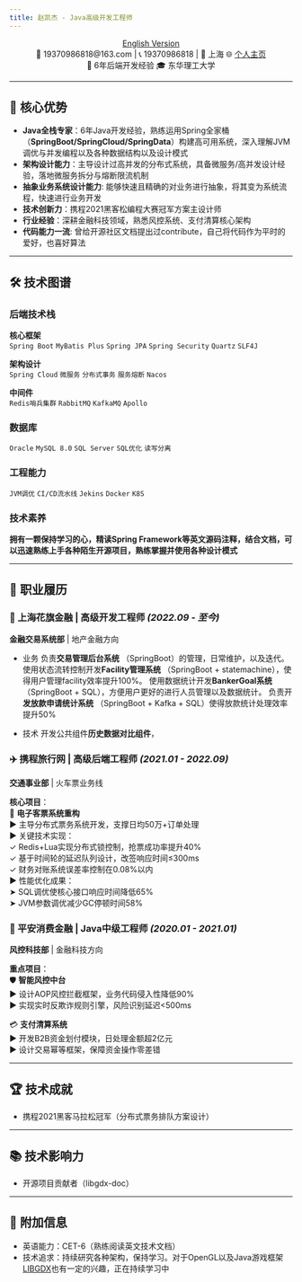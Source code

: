 ```yaml
---
title: 赵凯杰 - Java高级开发工程师
---
```


<div align="center">
<a href="/resume/index_en">English Version </a>
 </div>
<!-- [English Version](/resume/index_en) | [PDF版本下载](#) <br> -->



<div align="center">
📧 19370986818@163.com | 📞 19370986818 | 📍 上海  
🌐 <a href="https://voidvvv.github.io/">个人主页</a> <br> 🏢 6年后端开发经验  
🎓 东华理工大学
</div>

---

## 🏅 核心优势
- **​Java全栈专家​​**：6年Java开发经验，熟练运用Spring全家桶（**SpringBoot/SpringCloud/SpringData**）构建高可用系统，深入理解JVM调优与并发编程以及各种数据结构以及设计模式
- **架构设计能力**：主导设计过高并发的分布式系统，具备微服务/高并发设计经验，落地微服务拆分与熔断限流机制
- **抽象业务系统设计能力**: 能够快速且精确的对业务进行抽象，将其变为系统流程，快速进行业务开发
- **技术创新力**：携程2021黑客松编程大赛冠军方案主设计师
- **行业经验**：深耕金融科技领域，熟悉风控系统、支付清算核心架构
- **代码能力一流**: 曾给开源社区文档提出过contribute，自己将代码作为平时的爱好，也喜好算法

---

## 🛠️ 技术图谱

### 后端技术栈

**核心框架**  
`Spring Boot` `MyBatis Plus` `Spring JPA` `Spring Security` `Quartz` `SLF4J`

**架构设计**  
`Spring Cloud` `微服务` `分布式事务` `服务熔断` `Nacos`

**中间件**  
`Redis哨兵集群` `RabbitMQ` `KafkaMQ` `Apollo`

### 数据库
`Oracle` `MySQL 8.0` `SQL Server` `SQL优化` `读写分离`

### 工程能力
`JVM调优` `CI/CD流水线` `Jekins` `Docker` `K8S`

### 技术素养
**拥有一颗保持学习的心，精读Spring Framework等英文源码注释，结合文档，可以迅速熟练上手各种陌生开源项目，熟练掌握并使用各种设计模式**


---

## 💼 职业履历

### 🏦 上海花旗金融 | 高级开发工程师 *(2022.09 - 至今)*
**金融交易系统部** | 地产金融方向

- 业务
负责**交易管理后台系统** （SpringBoot）的管理，日常维护，以及迭代。
使用状态流转控制开发**Facility管理系统** （SpringBoot + statemachine），使得用户管理facility效率提升100%。
使用数据统计开发**BankerGoal系统** （SpringBoot + SQL），方便用户更好的进行人员管理以及数据统计。
负责开**发放款申请统计系统** （SpringBoot + Kafka + SQL）使得放款统计处理效率提升50%


- 技术
开发公共组件**历史数据对比组件**，

   

### ✈️ 携程旅行网 | 高级后端工程师 *(2021.01 - 2022.09)*
**交通事业部** | 火车票业务线

**核心项目**：  
🚄 **电子客票系统重构**  
▶ 主导分布式票务系统开发，支撑日均50万+订单处理  
▶ 关键技术实现：  
   ✓ Redis+Lua实现分布式锁控制，抢票成功率提升40%  
   ✓ 基于时间轮的延迟队列设计，改签响应时间≤300ms  
   ✓ 财务对账系统误差率控制在0.08%以内  
▶ 性能优化成果：  
   ➤ SQL调优使核心接口响应时间降低65%  
   ➤ JVM参数调优减少GC停顿时间58%

### 🏦 平安消费金融 | Java中级工程师 *(2020.01 - 2021.01)*
**风控科技部** | 金融科技方向

**重点项目**：  
🛡️ **智能风控中台**  
▶ 设计AOP风控拦截框架，业务代码侵入性降低90%  
▶ 实现实时反欺诈规则引擎，风险识别延迟<500ms  

💳 **支付清算系统**  
▶ 开发B2B资金划付模块，日处理金额超2亿元  
▶ 设计交易幂等框架，保障资金操作零差错

---

## 🏆 技术成就
- 携程2021黑客马拉松冠军（分布式票务排队方案设计）

---

## 📚 技术影响力
- 开源项目贡献者（libgdx-doc）

---

## 📌 附加信息
- 英语能力：CET-6（熟练阅读英文技术文档）
- 技术追求：持续研究各种架构，保持学习。对于OpenGL以及Java游戏框架[LIBGDX](https://libgdx.com/)也有一定的兴趣，正在持续学习中